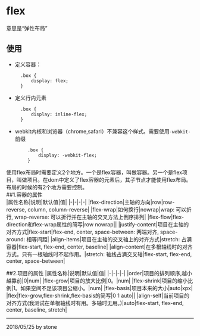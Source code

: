 # flex
意思是“弹性布局”
## 使用
- 定义容器：

		.box {
			display: flex;
		}
- 定义行内元素  

		.box {
			display: inline-flex;
		}
- webkit内核和浏览器（chrome,safari）不兼容这个样式。需要使用`-webkit-`前缀  
```
		.box {
			display: -webkit-flex;
		}
```

使用flex布局时需要定义2个地方。一个是flex容器，叫做容器。另一个是flex项目，叫做项目。在dom中定义了flex容器的元素后，其子节点才能使用flex布局。  
布局的时候的有2个地方需要控制。  
##1.容器的属性  
|属性名称|说明|默认值|值|
|-|-|-|-|
|flex-direction|主轴的方向|row|row-reverse, column, column-reverse|
|flex-wrap|如何换行|nowrap|wrap: 可以折行, wrap-reverse: 可以折行并在主轴的交叉方法上倒序排列|
|flex-flow|flex-direction和flex-wrap属性的简写|row nowrap||
|justify-content|项目在主轴的对齐方式|flex-start|flex-end, center, space-between: 两端对齐, space-around: 相等间距|
|align-items|项目在主轴的交叉轴上的对齐方式|stretch: 占满容器|flex-start, flex-end, center, baseline|
|align-content|在多根轴线时的对齐方式。只有一根轴线时不起作用。|stretch: 轴线占满交叉轴|flex-start, flex-end, center, space-between|

  
##2.项目的属性
|属性名称|说明|默认值|值|
|-|-|-|-|
|order|项目的排列顺序,越小越靠前|0|num|
|flex-grow|项目的放大比例|0。|num|
|flex-shrink|项目的缩小比例|1。如果空间不足该项目公缩小。|num|
|flex-basis|项目本来的大小|auto|xpx|
|flex|flex-grow,flex-shrink,flex-basis的简写|0 1 auto||
|align-self|当前项目的对齐方式(我测试在单根轴线时有用。多轴时无用。)|auto|flex-start, flex-end, center, baseline, stretch|

---

2018/05/25 by stone